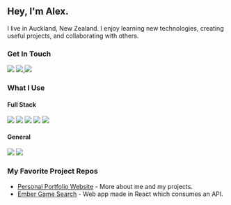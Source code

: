 ## Hey, I'm Alex. 
I live in Auckland, New Zealand. I enjoy learning new technologies, creating useful projects, and collaborating with others.

### Get In Touch
<a href="mailto:a.robs100@gmail.com"><img src="https://img.shields.io/badge/Gmail-D14836?style=for-the-badge&logo=gmail&logoColor=white"></a> 
<a href="https://www.linkedin.com/in/arobs/"><img src="https://img.shields.io/badge/LinkedIn-0077B5?style=for-the-badge&logo=linkedin&logoColor=white"> 
<a href="https://www.alexrobinson.dev"><img src="https://img.shields.io/badge/portfolio-0A0A0A?style=for-the-badge&logo=dev.to&logoColor=white"></a> 

### What I Use
#### Full Stack
<img src="https://img.shields.io/badge/TypeScript-007ACC?style=for-the-badge&logo=typescript&logoColor=white"> <img src="https://img.shields.io/badge/Node.js-43853D?style=for-the-badge&logo=node.js&logoColor=white"> <img src="https://img.shields.io/badge/Express.js-white?style=for-the-badge&logo=express&logoColor=black"> <img src="https://img.shields.io/badge/JavaScript-F7DF1E?style=for-the-badge&logo=javascript&logoColor=black"> <img src="https://img.shields.io/badge/React-20232A?style=for-the-badge&logo=react&logoColor=61DAFB"> 

#### General
<img src="https://img.shields.io/badge/-Python-FFE873?style=for-the-badge&logo=python"> <img src="https://img.shields.io/badge/-Embedded C-F0F8FF?style=for-the-badge&logo=C"> 

### My Favorite Project Repos
* <a href="https://github.com/alibahbah/personal_portfolio_website">Personal Portfolio Website</a> - More about me and my projects.
* <a href="https://github.com/alibahbah/ember">Ember Game Search</a> - Web app made in React which consumes an API.
